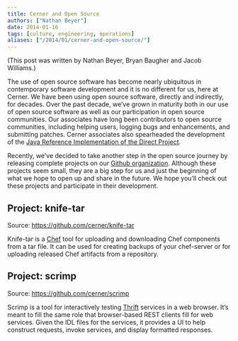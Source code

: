 ```yaml
---
title: Cerner and Open Source
authors: ["Nathan Beyer"]
date: 2014-01-16
tags: [culture, engineering, operations]
aliases: ["/2014/01/cerner-and-open-source/"]
---
```


(This post was written by Nathan Beyer, Bryan Baugher and Jacob Williams.)

The use of open source software has become nearly ubiquitous in contemporary software development and it is no different for us, here at Cerner. We have been using open source software, directly and indirectly, for decades. Over the past decade, we’ve grown in maturity both in our use of open source software as well as our participation in open source communities. Our associates have long been contributors to open source communities, including helping users, logging bugs and enhancements, and submitting patches. Cerner associates also spearheaded the development of the [Java Reference Implementation of the Direct Project](https://wiki.directproject.org/Java_Reference_Implementation).

Recently, we’ve decided to take another step in the open source journey by releasing complete projects on our [Github organization](https://github.com/cerner). Although these projects seem small, they are a big step for us and just the beginning of what we hope to open up and share in the future. We hope you’ll check out these projects and participate in their development.

## Project: knife-tar

Source: https://github.com/cerner/knife-tar

Knife-tar is a [Chef](http://www.getchef.com/chef/) tool for uploading and downloading Chef components from a tar file. It can be used for creating backups of your chef-server or for uploading released Chef artifacts from a repository.

## Project: scrimp

Source: https://github.com/cerner/scrimp

Scrimp is a tool for interactively testing [Thrift](http://thrift.apache.org/) services in a web browser. It’s meant to fill the same role that browser-based REST clients fill for web services. Given the IDL files for the services, it provides a UI to help construct requests, invoke services, and display formatted responses.

